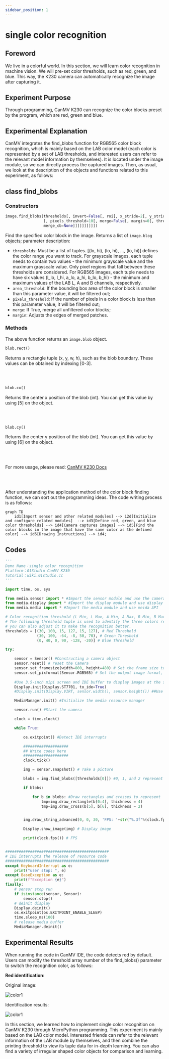 ```yaml
---
sidebar_position: 1
---
```


# single color recognition

## Foreword

We live in a colorful world. In this section, we will learn color recognition in machine vision. We will pre-set color thresholds, such as red, green, and blue. This way, the K230 camera can automatically recognize the image after capturing it.

## Experiment Purpose

Through programming, CanMV K230 can recognize the color blocks preset by the program, which are red, green and blue.

## Experimental Explanation

CanMV integrates the find_blobs function for RGB565 color block recognition, which is mainly based on the LAB color model (each color is represented by a set of LAB thresholds, and interested users can refer to the relevant model information by themselves). It is located under the image module, so we can directly process the captured images. Then, as usual, we look at the description of the objects and functions related to this experiment, as follows:


## class find_blobs

### Constructors
```python
image.find_blobs(thresholds[, invert=False[, roi[, x_stride=2[, y_stride=1[, area_threshold=10
                 [, pixels_threshold=10[, merge=False[, margin=0[, threshold_cb=None[, 
                 merge_cb=None]]]]]]]]]])
```
Find the specified color block in the image. Returns a list of `image.blog` objects; parameter description:
- `thresholds`: Must be a list of tuples. [(lo, hi), (lo, hi), ..., (lo, hi)] defines the color range you want to track. For grayscale images, each tuple needs to contain two values ​​- the minimum grayscale value and the maximum grayscale value. Only pixel regions that fall between these thresholds are considered. For RGB565 images, each tuple needs to have six values ​​(l_lo, l_hi, a_lo, a_hi, b_lo, b_hi) - the minimum and maximum values ​​of the LAB L, A and B channels, respectively.
- `area_threshold`: If the bounding box area of ​​the color block is smaller than this parameter value, it will be filtered out;
- `pixels_threshold`: If the number of pixels in a color block is less than this parameter value, it will be filtered out;
- `merge`: If True, merge all unfiltered color blocks;
- `margin`: Adjusts the edges of merged patches.

### Methods

The above function returns an `image.blob` object.

```python
blob.rect()
```
Returns a rectangle tuple (x, y, w, h), such as the blob boundary. These values ​​can be obtained by indexing [0-3].

<br></br>

```python
blob.cx()
```
Returns the center x position of the blob (int). You can get this value by using [5] on the object.

<br></br>

```python
blob.cy()
```
Returns the center y position of the blob (int). You can get this value by using [6] on the object.

<br></br>

For more usage, please read: [CanMV K230 Docs](https://developer.canaan-creative.com/k230_canmv/main/zh/api/openmv/image.html#find-blobs)

<br></br>

After understanding the application method of the color block finding function, we can sort out the programming ideas. The code writing process is as follows:

```mermaid
graph TD
    id1[Import sensor and other related modules] --> i2d[Initialize and configure related modules]  --> id3[Define red, green, and blue color thresholds] --> id4[Camera captures images] --> id5[Find the color blocks in the image that have the same color as the defined color] --> id6[Drawing Instructions] --> id4;
```
   

## Codes

```python
'''
Demo Name：single color recognition
Platform：01Studio CanMV K230
Tutorial：wiki.01studio.cc
'''

import time, os, sys

from media.sensor import * #Import the sensor module and use the camera API
from media.display import * #Import the display module and use display API
from media.media import * #Import the media module and use meida API

# Color recognition threshold (L Min, L Max, A Min, A Max, B Min, B Max) LAB model
# The following threshold tuple is used to identify the three colors red, green, and blue. Of course, 
# you can also adjust it to make the recognition better.
thresholds = [(30, 100, 15, 127, 15, 127), # Red Threshold
              (30, 100, -64, -8, 50, 70), # Green Threshold
              (0, 40, 0, 90, -128, -20)] # Blue Threshold

try:

    sensor = Sensor() #Constructing a camera object
    sensor.reset() # reset the Camera
    sensor.set_framesize(width=800, height=480) # Set the frame size to LCD resolution (800x480), channel 0
    sensor.set_pixformat(Sensor.RGB565) # Set the output image format, channel 0
    
    #Use 3.5-inch mipi screen and IDE buffer to display images at the same time, 800x480 resolution
    Display.init(Display.ST7701, to_ide=True) 
    #Display.init(Display.VIRT, sensor.width(), sensor.height()) ##Use only the IDE buffer to display images

    MediaManager.init() #Initialize the media resource manager

    sensor.run() #Start the camera

    clock = time.clock()

    while True:

        os.exitpoint() #Detect IDE interrupts

        ####################
        ## Write codes here
        ####################
        clock.tick()

        img = sensor.snapshot() # Take a picture

        blobs = img.find_blobs([thresholds[0]]) #0, 1, and 2 represent red, green, and blue respectively.

        if blobs:

            for b in blobs: #Draw rectangles and crosses to represent
                tmp=img.draw_rectangle(b[0:4], thickness = 4)
                tmp=img.draw_cross(b[5], b[6], thickness = 2)


        img.draw_string_advanced(0, 0, 30, 'FPS: '+str("%.3f"%(clock.fps())), color = (255, 255, 255))

        Display.show_image(img) # Display image

        print(clock.fps()) # FPS


##############################################
# IDE interrupts the release of resource code
##############################################
except KeyboardInterrupt as e:
    print("user stop: ", e)
except BaseException as e:
    print(f"Exception {e}")
finally:
    # sensor stop run
    if isinstance(sensor, Sensor):
        sensor.stop()
    # deinit display
    Display.deinit()
    os.exitpoint(os.EXITPOINT_ENABLE_SLEEP)
    time.sleep_ms(100)
    # release media buffer
    MediaManager.deinit()

```

## Experimental Results

When running the code in CanMV IDE, the code detects red by default. Users can modify the threshold array number of the find_blobs() parameter to switch the recognition color, as follows:

**Red identification:**

Original image:

![color1](./img/color/color1.png)

Identification results:

![color1](./img/color/color2.png)

In this section, we learned how to implement single color recognition on CanMV K230 through MicroPython programming. This experiment is mainly based on the LAB color model. Interested friends can refer to the relevant information of the LAB module by themselves, and then combine the printing threshold to view its tuple data for in-depth learning. You can also find a variety of irregular shaped color objects for comparison and learning.